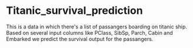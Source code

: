 # Titanic_survival_prediction
This is a data in which there's a list of passangers boarding on titanic ship. Based on several input columns like PClass, SibSp, Parch, Cabin and Embarked we predict the survival output for the passangers.
